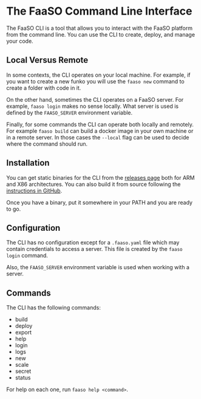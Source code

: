 # The FaaSO Command Line Interface

The FaaSO CLI is a tool that allows you to interact with the FaaSO
platform from the command line. You can use the CLI to create,
deploy, and manage your code.

## Local Versus Remote

In some contexts, the CLI operates on your local machine. For example,
if you want to create a new funko you will use the `faaso new` command
to create a folder with code in it.

On the other hand, sometimes the CLI operates on a FaaSO server. For example,
`faaso login` makes no sense locally. What server is used is defined by the
`FAASO_SERVER` environment variable.

Finally, for some commands the CLI can operate both locally and remotely.
For example `faaso build` can build a docker image in your own machine
or in a remote server. In those cases the `--local` flag can be used to
decide where the command should run.

## Installation

You can get static binaries for the CLI from the
[releases page](github.com/ralsina/faaso/releases) both for ARM
and X86 architectures. You can also build it from source following
the [instructions in GitHub](github.com/ralsina/faaso).

Once you have a binary, put it somewhere in your PATH and you are
ready to go.

## Configuration

The CLI has no configuration except for a `.faaso.yaml` file which may
contain credentials to access a server. This file is created by the
`faaso login` command.

Also, the `FAASO_SERVER` environment variable is used when working with
a server.

## Commands

The CLI has the following commands:

* build
* deploy
* export
* help
* login
* logs
* new
* scale
* secret
* status

For help on each one, run `faaso help <command>`.
